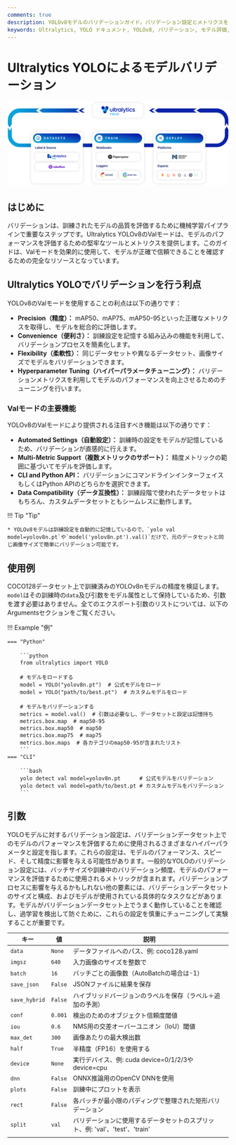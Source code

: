 ```yaml
---
comments: true
description: YOLOv8モデルのバリデーションガイド。バリデーション設定とメトリクスを使用してYOLOモデルのパフォーマンスを評価する方法をPythonとCLIの例で学びましょう。
keywords: Ultralytics, YOLO ドキュメント, YOLOv8, バリデーション, モデル評価, ハイパーパラメータ, 正確性, メトリクス, Python, CLI
---
```


# Ultralytics YOLOによるモデルバリデーション

<img width="1024" src="https://github.com/ultralytics/assets/raw/main/yolov8/banner-integrations.png" alt="Ultralytics YOLOのエコシステムと統合機能">

## はじめに

バリデーションは、訓練されたモデルの品質を評価するために機械学習パイプラインで重要なステップです。Ultralytics YOLOv8のValモードは、モデルのパフォーマンスを評価するための堅牢なツールとメトリクスを提供します。このガイドは、Valモードを効果的に使用して、モデルが正確で信頼できることを確認するための完全なリソースとなっています。

## Ultralytics YOLOでバリデーションを行う利点

YOLOv8のValモードを使用することの利点は以下の通りです：

- **Precision（精度）：** mAP50、mAP75、mAP50-95といった正確なメトリクスを取得し、モデルを総合的に評価します。
- **Convenience（便利さ）：** 訓練設定を記憶する組み込みの機能を利用して、バリデーションプロセスを簡素化します。
- **Flexibility（柔軟性）：** 同じデータセットや異なるデータセット、画像サイズでモデルをバリデーションできます。
- **Hyperparameter Tuning（ハイパーパラメータチューニング）：** バリデーションメトリクスを利用してモデルのパフォーマンスを向上させるためのチューニングを行います。

### Valモードの主要機能

YOLOv8のValモードにより提供される注目すべき機能は以下の通りです：

- **Automated Settings（自動設定）：** 訓練時の設定をモデルが記憶しているため、バリデーションが直感的に行えます。
- **Multi-Metric Support（複数メトリックのサポート）：** 精度メトリックの範囲に基づいてモデルを評価します。
- **CLI and Python API：** バリデーションにコマンドラインインターフェイスもしくはPython APIのどちらかを選択できます。
- **Data Compatibility（データ互換性）：** 訓練段階で使われたデータセットはもちろん、カスタムデータセットともシームレスに動作します。

!!! Tip "Tip"

    * YOLOv8モデルは訓練設定を自動的に記憶しているので、`yolo val model=yolov8n.pt`や`model('yolov8n.pt').val()`だけで、元のデータセットと同じ画像サイズで簡単にバリデーション可能です。

## 使用例

COCO128データセット上で訓練済みのYOLOv8nモデルの精度を検証します。`model`はその訓練時の`data`及び引数をモデル属性として保持しているため、引数を渡す必要はありません。全てのエクスポート引数のリストについては、以下のArgumentsセクションをご覧ください。

!!! Example "例"

    === "Python"

        ```python
        from ultralytics import YOLO

        # モデルをロードする
        model = YOLO("yolov8n.pt")  # 公式モデルをロード
        model = YOLO("path/to/best.pt")  # カスタムモデルをロード

        # モデルをバリデーションする
        metrics = model.val()  # 引数は必要なし、データセットと設定は記憶持ち
        metrics.box.map  # map50-95
        metrics.box.map50  # map50
        metrics.box.map75  # map75
        metrics.box.maps  # 各カテゴリのmap50-95が含まれたリスト
        ```
    === "CLI"

        ```bash
        yolo detect val model=yolov8n.pt      # 公式モデルをバリデーション
        yolo detect val model=path/to/best.pt # カスタムモデルをバリデーション
        ```

## 引数

YOLOモデルに対するバリデーション設定は、バリデーションデータセット上でのモデルのパフォーマンスを評価するために使用されるさまざまなハイパーパラメータと設定を指します。これらの設定は、モデルのパフォーマンス、スピード、そして精度に影響を与える可能性があります。一般的なYOLOのバリデーション設定には、バッチサイズや訓練中のバリデーション頻度、モデルのパフォーマンスを評価するために使用されるメトリックが含まれます。バリデーションプロセスに影響を与えるかもしれない他の要素には、バリデーションデータセットのサイズと構成、およびモデルが使用されている具体的なタスクなどがあります。モデルがバリデーションデータセット上でうまく動作していることを確認し、過学習を検出して防ぐために、これらの設定を慎重にチューニングして実験することが重要です。

| キー          | 値      | 説明                                                                         |
| ------------- | ------- | ---------------------------------------------------------------------------- |
| `data`        | `None`  | データファイルへのパス、例: coco128.yaml                                     |
| `imgsz`       | `640`   | 入力画像のサイズを整数で                                                     |
| `batch`       | `16`    | バッチごとの画像数（AutoBatchの場合は-1）                                    |
| `save_json`   | `False` | JSONファイルに結果を保存                                                     |
| `save_hybrid` | `False` | ハイブリッドバージョンのラベルを保存（ラベル＋追加の予測）                   |
| `conf`        | `0.001` | 検出のためのオブジェクト信頼度閾値                                           |
| `iou`         | `0.6`   | NMS用の交差オーバーユニオン（IoU）閾値                                       |
| `max_det`     | `300`   | 画像あたりの最大検出数                                                       |
| `half`        | `True`  | 半精度（FP16）を使用する                                                     |
| `device`      | `None`  | 実行デバイス、例: cuda device=0/1/2/3やdevice=cpu                            |
| `dnn`         | `False` | ONNX推論用のOpenCV DNNを使用                                                 |
| `plots`       | `False` | 訓練中にプロットを表示                                                       |
| `rect`        | `False` | 各バッチが最小限のパディングで整理された矩形バリデーション                   |
| `split`       | `val`   | バリデーションに使用するデータセットのスプリット、例: 'val'、'test'、'train' |
|               |         |                                                                              |
